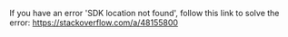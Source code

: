 If you have an error 'SDK location not found', follow this link to solve the error: https://stackoverflow.com/a/48155800
